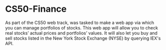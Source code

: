 # CS50-Finance
As part of the CS50 web track, was tasked to make a web app via which you can manage portfolios of stocks. 
This web app will allow you to check real stocks’ actual prices and portfolios’ values. It will also let you buy and sell stocks listed in the New York Stock Exchange (NYSE) by querying IEX's API.

